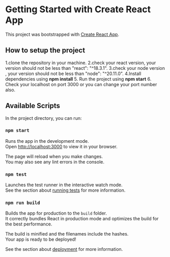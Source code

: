 # Getting Started with Create React App

This project was bootstrapped with [Create React App](https://github.com/facebook/create-react-app).

## How to setup the project
1.clone the repository in your machine.
2.check your react version, your version should not be less than "react": "^18.3.1".
3.check your node version , your version should not be less than "node": "^20.11.0".
4.Install dependencies using **npm install**
5. Run the project using **npm start**
6. Check your localhost on port 3000 or you can change your port number also.

## Available Scripts

In the project directory, you can run:

### `npm start`

Runs the app in the development mode.\
Open [http://localhost:3000](http://localhost:3000) to view it in your browser.

The page will reload when you make changes.\
You may also see any lint errors in the console.

### `npm test`

Launches the test runner in the interactive watch mode.\
See the section about [running tests](https://facebook.github.io/create-react-app/docs/running-tests) for more information.

### `npm run build`

Builds the app for production to the `build` folder.\
It correctly bundles React in production mode and optimizes the build for the best performance.

The build is minified and the filenames include the hashes.\
Your app is ready to be deployed!

See the section about [deployment](https://facebook.github.io/create-react-app/docs/deployment) for more information.

